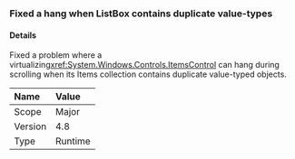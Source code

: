 ### Fixed a hang when ListBox contains duplicate value-types

#### Details

Fixed a problem where a virtualizing<xref:System.Windows.Controls.ItemsControl> can hang during scrolling when its Items collection contains duplicate value-typed objects.

| Name    | Value       |
|:--------|:------------|
| Scope   |Major|
|Version|4.8|
|Type|Runtime|
